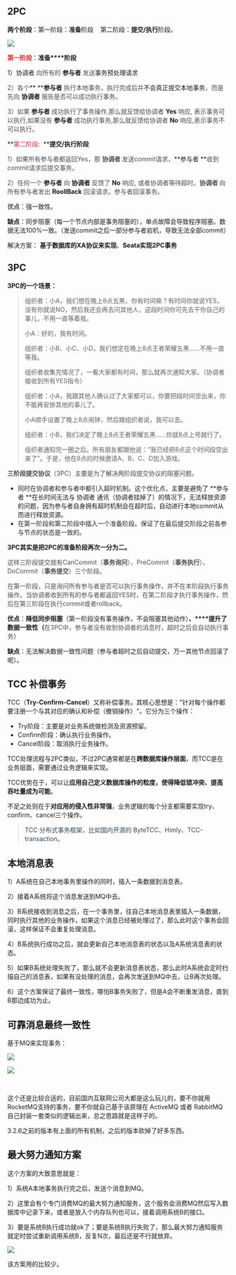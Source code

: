 ## 2PC
**两个阶段**：第一阶段：**准备**阶段    第二阶段：**提交/执行**阶段。

![](https://cdn.nlark.com/yuque/0/2021/jpeg/12493416/1619683428750-834f7569-a0d3-4f67-a3e4-25f3bca0df19.jpeg)

**<font style="color:#F5222D;"></font>**

**<font style="color:#F5222D;">第一阶段</font>**：**准备****阶段**

1）协调者<font style="color:#4B4B4B;"> 向所有的 </font>**参与者**<font style="color:#4B4B4B;"> 发送</font>事务预处理请求

<font style="color:#4B4B4B;">2）各个</font>**<font style="color:#4B4B4B;"> </font>****参与者**<font style="color:#4B4B4B;"> 执行本地事务，执行完成后并</font>不会真正提交本地事务<font style="color:#4B4B4B;">，而是先向 </font>**协调者**<font style="color:#4B4B4B;"> 报告是否可以成功执行事务。</font>

<font style="color:#4B4B4B;">3）</font><font style="color:#4B4B4B;">如果 </font>**参与者**<font style="color:#4B4B4B;"> 成功执行了事务操作,那么就反馈给协调者 </font>**Yes**<font style="color:#4B4B4B;"> 响应, 表示事务可以执行,如果没有 </font>**参与者**<font style="color:#4B4B4B;"> 成功执行事务,那么就反馈给协调者 </font>**No**<font style="color:#4B4B4B;"> 响应,表示事务不可以执行。</font>

**<font style="color:#F5222D;"></font>**

**<font style="color:#F5222D;">第二阶段:  </font>****提交/执行阶段**

<font style="color:#4B4B4B;">1）如果所有参与者都返回Yes，那 </font>**<font style="color:#4B4B4B;">协调者 </font>**<font style="color:#4B4B4B;">发送commit请求，</font>**参与者 **<font style="color:#4B4B4B;">收到commit请求后提交事务。</font>

<font style="color:#4B4B4B;">2）</font><font style="color:#4B4B4B;">任何一个 </font>**参与者**<font style="color:#4B4B4B;"> 向 </font>**协调者**<font style="color:#4B4B4B;"> 反馈了 </font>**No**<font style="color:#4B4B4B;"> 响应, 或者协调者等待超时。</font>**<font style="color:#4B4B4B;">协调者 </font>**<font style="color:#4B4B4B;">向所有参与者发出 </font>**RoollBack**<font style="color:#4B4B4B;"> 回滚请求。参与者回滚事务。</font>

<font style="color:#4B4B4B;"></font>

**<font style="color:#4D4D4D;">优点</font>**：强一致性。

**缺点**：同步阻塞（每一个节点内部是事务阻塞的），单点故障会导致程序阻塞。数据无法100%一致。（发送commit之后一部分参与者宕机，导致无法全部commit）



解决方案： **基于数据库的XA协议来实现**、**Seata实现2PC事务**

## 3PC
**3PC的一个场景：**

> 组织者：小A，我们想在晚上8点五黑，你有时间嘛？有时间你就说YES，没有你就说NO，然后我还会再去问其他人，这段时间你可先去干你自己的事儿，不用一直等着我。
>
> 
>
> 小A：好的，我有时间。
>
> 
>
> 组织者：小B、小C、小D，我们想定在晚上8点王者荣耀五黑……不用一直等我。
>
> 
>
> 组织者收集完情况了，一看大家都有时间，那么就再次通知大家。（协调者接收到所有YES指令）
>
> 
>
> 组织者：小A，我跟其他人确认过了大家都可以，你要把段时间空出来，你不能再安排其他的事儿了。
>
> 
>
> 小A顺手设置了晚上8点闹钟，然后跟组织者说，我可以去。
>
> 
>
> 组织者：小B，我们决定了晚上8点王者荣耀五黑……你就8点上号就行了。
>
> 
>
> 组织者通知完一圈之后。所有朋友都跟他说：”我已经把8点这个时间段空出来了”。于是，他在8点的时候邀请A、B、C、D加入游戏。
>



**<font style="color:#4B4B4B;">三阶段提交协议</font>**<font style="color:#4B4B4B;">（3PC）主要是为了解决两阶段提交协议的阻塞问题。</font>

+ <font style="color:#262626;">同时在协调者和参与者中都引入超时机制。这个优化点，</font>主要是避免了 **参与者 **在长时间无法与 协调者 通讯（协调者挂掉了）的情况下，无法释放资源的问题，因为参与者自身拥有超时机制会在超时后，自动进行本地commit从而进行释放资源。
+ <font style="color:#262626;">在第一阶段和第二阶段中插入一个准备阶段。保证了在最后提交阶段之前各参与节点的状态是一致的。</font>



**3PC其实是把2PC的准备阶段再次一分为二。**

<font style="color:#4D4D4D;">这样三阶段提交就有CanCommit（</font>**<font style="color:#4D4D4D;">事务询问</font>**<font style="color:#4D4D4D;">）、PreCommit（</font>**<font style="color:#4D4D4D;">事务执行</font>**<font style="color:#4D4D4D;">）、DoCommit（</font>**<font style="color:#4D4D4D;">事务提交</font>**<font style="color:#4D4D4D;">）三个阶段。</font>

<font style="color:#4D4D4D;">在第一阶段，只是询问所有参与者是否可以执行事务操作，并不在本阶段执行事务操作。当协调者收到所有的参与者都返回YES时，在第二阶段才执行事务操作，然后在第三阶段在执行commit或者rollback。</font><font style="color:#4B4B4B;"></font>



**优点**：**降低同步阻塞**（第一阶段没有事务操作，不会阻塞其他动作）**、****提升了数据一致性（**<font style="color:#4D4D4D;">在3PC中，参与者没有收到协调者的消息时，超时之后会自动执行事务</font>）

**缺点**：无法解决数据一致性问题（参与者超时之后自动提交，万一其他节点回滚了呢）。



## TCC 补偿事务
<font style="color:#191919;">TCC（</font>**Try-Confirm-Cancel**<font style="color:#191919;">）又称补偿事务。其核心思想是："针对每个操作都要注册一个与其对应的确认和补偿（撤销操作）"。它分为三个操作：</font>

+ Try阶段：主要是对业务系统做检测及资源预留。
+ Confirm阶段：确认执行业务操作。
+ Cancel阶段：取消执行业务操作。

<font style="color:#191919;"></font>

<font style="color:#191919;">TCC处理流程与2PC类似，不过2PC通常都是在</font>**<font style="color:#191919;">跨数据库操作层面</font>**<font style="color:#191919;">，而TCC是在业务层面，需要通过业务逻辑来实现。</font>

<font style="color:#191919;"></font>

<font style="color:#191919;">TCC优势在于，可以</font><font style="color:#191919;">让</font>**<font style="color:#191919;">应用自己定义数据库操作的粒度，使得降低锁冲突、提高吞吐量成为可能</font>**<font style="color:#191919;">。</font>

<font style="color:#191919;"></font>

<font style="color:#191919;">不足之处则在于</font>**<font style="color:#191919;">对应用的侵入性非常强</font>**<font style="color:#191919;">，业务逻辑的每个分支都需要实现try、confirm、cancel三个操作。</font>

<font style="color:#191919;"></font>

> <font style="color:#314659;">TCC 分布式事务框架，比如国内开源的 ByteTCC、Himly、TCC-transaction。</font>
>



## 本地消息表
1）A系统在自己本地事务里操作的同时，插入一条数据到消息表。

2）接着A系统将这个消息发送到MQ中去。

3）B系统接收到消息之后，在一个事务里，往自己本地消息表里插入一条数据，同时执行其他的业务操作，如果这个消息已经被处理过了，那么此时这个事务会回滚，这样保证不会重复处理消息。

4）B系统执行成功之后，就会更新自己本地消息表的状态以及A系统消息表的状态。

5）如果B系统处理失败了，那么就不会更新消息表状态，那么此时A系统会定时扫描自己的消息表，如果有没处理的消息，会再次发送到MQ中去，让B再次处理。

6）这个方案保证了最终一致性，哪怕B事务失败了，但是A会不断重发消息，直到B那边成功为止。



## 可靠消息最终一致性
基于MQ来实现事务：

![](https://cdn.nlark.com/yuque/0/2021/png/12493416/1619414581760-17731bcf-0cc1-4194-8a50-3b910fdb88fe.png)

![](https://cdn.nlark.com/yuque/0/2021/png/12493416/1619414612737-c44d2e03-f4b9-448a-b1d6-8d88e7a4e5e7.png)



 

这个还是比较合适的，目前国内互联网公司大都是这么玩儿的，要不你就用RocketMQ支持的事务，要不你就自己基于该原理在 ActiveMQ 或者 RabbitMQ 自己封装一套类似的逻辑出来，总之思路就是这样子的。



3.2.6之前的版本有上面的所有机制，之后的版本砍掉了好多东西。



## 最大努力通知方案
这个方案的大致意思就是：

1）系统A本地事务执行完之后，发送个消息到MQ。

2）这里会有个专门消费MQ的最大努力通知服务，这个服务会消费MQ然后写入数据库中记录下来，或者是放入个内存队列也可以，接着调用系统B的接口。

3）要是系统B执行成功就ok了；要是系统B执行失败了，那么最大努力通知服务就定时尝试重新调用系统B，反复N次，最后还是不行就放弃。

![](https://cdn.nlark.com/yuque/0/2021/png/12493416/1618813415841-30c25eca-f845-49b2-8fc1-8fd38128a687.png)

该方案用的比较少。

